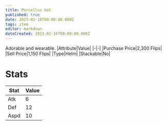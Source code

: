 ```yaml
---
title: Porcellus Hat
published: true
date: 2023-02-16T00:00:00.000Z
tags: item
editor: markdown
dateCreated: 2023-02-16T00:00:00.000Z
---
```


Adorable and wearable.
|Attribute|Value|
|-|-|
|Purchase Price|2,300 Flips|
|Sell Price|1,150 Flips|
|Type|Helm|
|Stackable|No|

# Stats
|Stat|Value|
|-|-|
|Atk|6|
|Def|12|
|Aspd|10|
